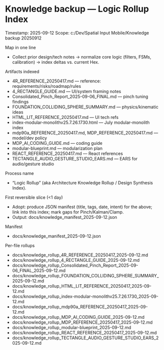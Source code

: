 <!--
STIGMERGY REVIEW HEADER
Status: Pending verification
Review started: 2025-09-16T19:48-06:00
Expires: 2025-09-23T19:48-06:00 (auto-expire after 7 days)

Checklist:
- [ ] Re-evaluate this artifact against current Hexagonal goals
- [ ] Validate references against knowledge manifests
- [ ] Log decisions in TODO_2025-09-16.md
-->

# Knowledge backup — Logic Rollup Index

Timestamp: 2025-09-12
Scope: c:/Dev/Spatial Input Mobile/Knowledge backup 20250912

Map in one line

- Collect prior design/tech notes → normalize core logic (filters, FSMs, calibration) → index deltas vs. current Hex.

Artifacts indexed

- 4R_REFERENCE_20250417.md — reference: requirements/risks/roadmap/rules
- 4_RECTANGLE_GUIDE.md — UI/system framing notes
- Consolidated_Pinch_Report_2025-09-06_FINAL.md — pinch tuning findings
- FOUNDATION_COLLIDING_SPHERE_SUMMARY.md — physics/kinematic ideas
- HTML_LIT_REFERENCE_20250417.md — UI tech refs
- index-modular-monolithv25.7.26.1730.html — July modular-monolith index
- mdp90a_REFERENCE_20250417.md, MDP_REFERENCE_20250417.md — model/dev policy
- MDP_AI_CODING_GUIDE.md — coding guide
- modular-blueprint.md — modularization plan
- REACT_REFERENCE_20250417.md — React references
- TECTANGLE_AUDIO_GESTURE_STUDIO_EARS.md — EARS for audio/gesture studio

Process name

- “Logic Rollup” (aka Architecture Knowledge Rollup / Design Synthesis Index).

First reversible slice (<1 day)

- Adopt: produce JSON manifest (title, tags, date, intent) for the above; link into this index; mark gaps for Pinch/Kalman/Clamp.
- Output: docs/knowledge_manifest_2025-09-12.json

Manifest

- docs/knowledge_manifest_2025-09-12.json

Per-file rollups

- docs/knowledge_rollup_4R_REFERENCE_20250417_2025-09-12.md
- docs/knowledge_rollup_4_RECTANGLE_GUIDE_2025-09-12.md
- docs/knowledge_rollup_Consolidated_Pinch_Report_2025-09-06_FINAL_2025-09-12.md
- docs/knowledge_rollup_FOUNDATION_COLLIDING_SPHERE_SUMMARY_2025-09-12.md
- docs/knowledge_rollup_HTML_LIT_REFERENCE_20250417_2025-09-12.md
- docs/knowledge_rollup_index-modular-monolithv25.7.26.1730_2025-09-12.md
- docs/knowledge_rollup_mdp90a_REFERENCE_20250417_2025-09-12.md
- docs/knowledge_rollup_MDP_AI_CODING_GUIDE_2025-09-12.md
- docs/knowledge_rollup_MDP_REFERENCE_20250417_2025-09-12.md
- docs/knowledge_rollup_modular-blueprint_2025-09-12.md
- docs/knowledge_rollup_REACT_REFERENCE_20250417_2025-09-12.md
- docs/knowledge_rollup_TECTANGLE_AUDIO_GESTURE_STUDIO_EARS_2025-09-12.md

